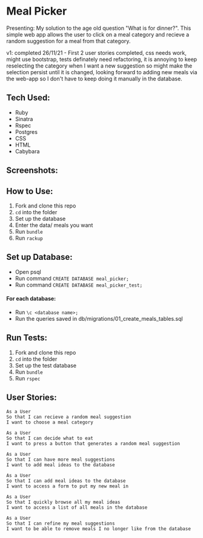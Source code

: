 # Meal Picker

Presenting: My solution to the age old question "What is for dinner?". This simple web app allows the user to click on a meal category and recieve a random suggestion for a meal from that category.

v1: completed 26/11/21 - First 2 user stories completed, css needs work, might use bootstrap, tests definately need refactoring, it is annoying to keep reselecting the category when I want a new suggestion so might make the selection persist until it is changed, looking forward to adding new meals via the web-app so I don't have to keep doing it manually in the database.

## Tech Used:

- Ruby
- Sinatra
- Rspec
- Postgres
- CSS
- HTML
- Cabybara

## Screenshots:

## How to Use:

1. Fork and clone this repo
2. `cd` into the folder
3. Set up the database
4. Enter the data/ meals you want
5. Run `bundle`
6. Run `rackup`

## Set up Database:

- Open psql
- Run command `CREATE DATABASE meal_picker;`
- Run command `CREATE DATABASE meal_picker_test;`
#### For each database:
- Run `\c <database name>;`
- Run the queries saved in db/migrations/01_create_meals_tables.sql

## Run Tests:

1. Fork and clone this repo
2. `cd` into the folder
3. Set up the test database
4. Run `bundle`
5. Run `rspec`

## User Stories:

```
As a User
So that I can recieve a random meal suggestion
I want to choose a meal category
```
```
As a User
So that I can decide what to eat
I want to press a button that generates a random meal suggestion
```
```
As a User
So that I can have more meal suggestions
I want to add meal ideas to the database
```
```
As a User
So that I can add meal ideas to the database
I want to access a form to put my new meal in
```
```
As a User
So that I quickly browse all my meal ideas
I want to access a list of all meals in the database
```
```
As a User
So that I can refine my meal suggestions
I want to be able to remove meals I no longer like from the database
```

